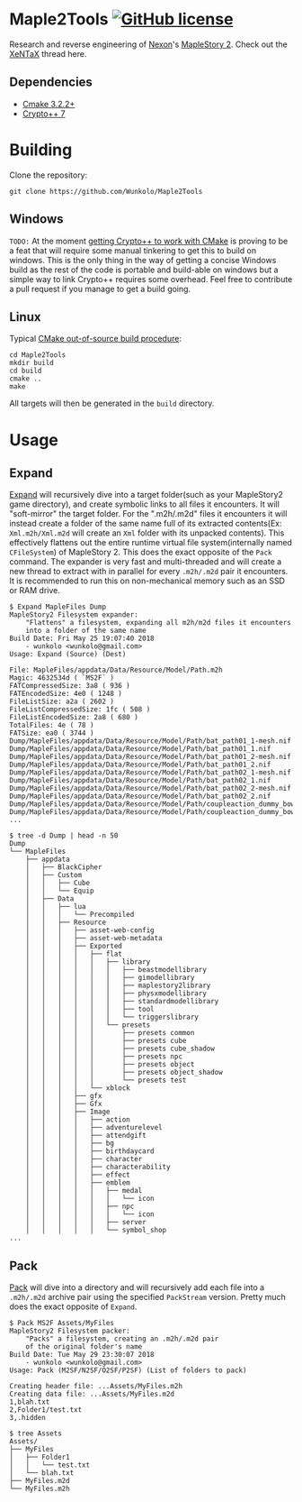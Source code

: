 # Maple2Tools [![GitHub license](https://img.shields.io/badge/license-MIT-blue.svg)](https://github.com/Wunkolo/Maple2Tools/blob/master/LICENSE)

Research and reverse engineering of [Nexon](http://nexon.net)'s [MapleStory 2](http://maplestory2.nexon.net/en). Check out the [XeNTaX](http://forum.xentax.com/viewtopic.php?f=10&t=18090) thread here.

## Dependencies

 * [Cmake 3.2.2+](https://www.cmake.org/download/)
 * [Crypto++ 7](https://github.com/weidai11/cryptopp)

# Building

Clone the repository:

`git clone https://github.com/Wunkolo/Maple2Tools`

## Windows

`TODO:` At the moment [getting Crypto++ to work with CMake](https://www.cryptopp.com/wiki/Cmake#CMake_Removal) is proving to be a feat that will require some manual tinkering to get this to build on windows. This is the only thing in the way of getting a concise Windows build as the rest of the code is portable and build-able on windows but a simple way to link Crypto++ requires some overhead. Feel free to contribute a pull request if you manage to get a build going.

## Linux

Typical [CMake out-of-source build procedure](http://preshing.com/20170511/how-to-build-a-cmake-based-project/#running-cmake-from-the-command-line):

```
cd Maple2Tools
mkdir build
cd build
cmake ..
make
```
All targets will then be generated in the `build` directory.

# Usage

## Expand
[Expand](tools/Expand.cpp) will recursively dive into a target folder(such as your MapleStory2 game directory), and create symbolic links to all files it encounters. It will "soft-mirror" the target folder. For the ".m2h/.m2d" files it encounters it will instead create a folder of the same name full of its extracted contents(Ex: `Xml.m2h/Xml.m2d` will create an `Xml` folder with its unpacked contents).
This effectively flattens out the entire runtime virtual file system(internally named `CFileSystem`) of MapleStory 2.
This does the exact opposite of the `Pack` command.
The expander is very fast and multi-threaded and will create a new thread to extract with in parallel for every `.m2h/.m2d` pair it encounters.
It is recommended to run this on non-mechanical memory such as an SSD or RAM drive.

```
$ Expand MapleFiles Dump
MapleStory2 Filesystem expander:
	"Flattens" a filesystem, expanding all m2h/m2d files it encounters
	into a folder of the same name
Build Date: Fri May 25 19:07:40 2018
	- wunkolo <wunkolo@gmail.com>
Usage: Expand (Source) (Dest)

File: MapleFiles/appdata/Data/Resource/Model/Path.m2h
Magic: 4632534d ( `MS2F` )
FATCompressedSize: 3a8 ( 936 )
FATEncodedSize: 4e0 ( 1248 )
FileListSize: a2a ( 2602 )
FileListCompressedSize: 1fc ( 508 )
FileListEncodedSize: 2a8 ( 680 )
TotalFiles: 4e ( 78 )
FATSize: ea0 ( 3744 )
Dump/MapleFiles/appdata/Data/Resource/Model/Path/bat_path01_1-mesh.nif
Dump/MapleFiles/appdata/Data/Resource/Model/Path/bat_path01_1.nif
Dump/MapleFiles/appdata/Data/Resource/Model/Path/bat_path01_2-mesh.nif
Dump/MapleFiles/appdata/Data/Resource/Model/Path/bat_path01_2.nif
Dump/MapleFiles/appdata/Data/Resource/Model/Path/bat_path02_1-mesh.nif
Dump/MapleFiles/appdata/Data/Resource/Model/Path/bat_path02_1.nif
Dump/MapleFiles/appdata/Data/Resource/Model/Path/bat_path02_2-mesh.nif
Dump/MapleFiles/appdata/Data/Resource/Model/Path/bat_path02_2.nif
Dump/MapleFiles/appdata/Data/Resource/Model/Path/coupleaction_dummy_bowdown_diff_loop.nif
Dump/MapleFiles/appdata/Data/Resource/Model/Path/coupleaction_dummy_bowdown_diff_ready.nif
...
```
```
$ tree -d Dump | head -n 50
Dump
└── MapleFiles
    ├── appdata
    │   ├── BlackCipher
    │   ├── Custom
    │   │   ├── Cube
    │   │   └── Equip
    │   ├── Data
    │   │   ├── lua
    │   │   │   └── Precompiled
    │   │   ├── Resource
    │   │   │   ├── asset-web-config
    │   │   │   ├── asset-web-metadata
    │   │   │   ├── Exported
    │   │   │   │   ├── flat
    │   │   │   │   │   ├── library
    │   │   │   │   │   │   ├── beastmodellibrary
    │   │   │   │   │   │   ├── gimodellibrary
    │   │   │   │   │   │   ├── maplestory2library
    │   │   │   │   │   │   ├── physxmodellibrary
    │   │   │   │   │   │   ├── standardmodellibrary
    │   │   │   │   │   │   ├── tool
    │   │   │   │   │   │   └── triggerslibrary
    │   │   │   │   │   └── presets
    │   │   │   │   │       ├── presets common
    │   │   │   │   │       ├── presets cube
    │   │   │   │   │       ├── presets cube_shadow
    │   │   │   │   │       ├── presets npc
    │   │   │   │   │       ├── presets object
    │   │   │   │   │       ├── presets object_shadow
    │   │   │   │   │       └── presets test
    │   │   │   │   └── xblock
    │   │   │   ├── gfx
    │   │   │   ├── Gfx
    │   │   │   ├── Image
    │   │   │   │   ├── action
    │   │   │   │   ├── adventurelevel
    │   │   │   │   ├── attendgift
    │   │   │   │   ├── bg
    │   │   │   │   ├── birthdaycard
    │   │   │   │   ├── character
    │   │   │   │   ├── characterability
    │   │   │   │   ├── effect
    │   │   │   │   ├── emblem
    │   │   │   │   │   ├── medal
    │   │   │   │   │   │   └── icon
    │   │   │   │   │   ├── npc
    │   │   │   │   │   │   └── icon
    │   │   │   │   │   ├── server
    │   │   │   │   │   └── symbol_shop
...
```
## Pack

[Pack](tools/Pack.cpp) will dive into a directory and will recursively add each file into a `.m2h/.m2d` archive pair using the specified `PackStream` version.
Pretty much does the exact opposite of `Expand`.
```
$ Pack MS2F Assets/MyFiles
MapleStory2 Filesystem packer:
	"Packs" a filesystem, creating an .m2h/.m2d pair
	of the original folder's name
Build Date: Tue May 29 23:30:07 2018
	- wunkolo <wunkolo@gmail.com>
Usage: Pack (M2SF/N2SF/O2SF/P2SF) (List of folders to pack)

Creating header file: ...Assets/MyFiles.m2h
Creating data file: ...Assets/MyFiles.m2d
1,blah.txt
2,Folder1/test.txt
3,.hidden

```
```
$ tree Assets
Assets/
├── MyFiles
│   ├── Folder1
│   │   └── test.txt
│   └── blah.txt
├── MyFiles.m2d
└── MyFiles.m2h
```
